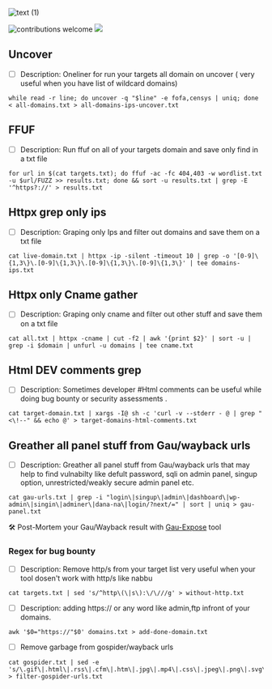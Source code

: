 ![text (1)](https://user-images.githubusercontent.com/78614799/207514371-2c964af2-4306-4e80-9c36-6d0b9b7c733d.gif)

![contributions welcome](https://img.shields.io/badge/contributions-welcome-brightgreen.svg?style=flat) <a href="https://twitter.com/tamimhasan404">
    <img src="https://img.shields.io/badge/author-@tamimhasan404-orange.svg?style=square&logo=twitter">
  </a>
  
## Uncover
- [ ] Description: Oneliner for run your targets all domain on uncover ( very useful when you have list of wildcard domains)
```  
while read -r line; do uncover -q "$line" -e fofa,censys | uniq; done < all-domains.txt > all-domains-ips-uncover.txt
```

## FFUF
- [ ] Description: Run ffuf on all of your targets domain and save only find in a txt file
```
for url in $(cat targets.txt); do ffuf -ac -fc 404,403 -w wordlist.txt -u $url/FUZZ >> results.txt; done && sort -u results.txt | grep -E '^https?://' > results.txt
```
## Httpx grep only ips
- [ ] Description: Graping only Ips and filter out domains and save them on a txt file
```
cat live-domain.txt | httpx -ip -silent -timeout 10 | grep -o '[0-9]\{1,3\}\.[0-9]\{1,3\}\.[0-9]\{1,3\}\.[0-9]\{1,3\}' | tee domains-ips.txt
```

## Httpx only Cname gather
- [ ] Description: Graping only cname and filter out other stuff and save them on a txt file

```
cat all.txt | httpx -cname | cut -f2 | awk '{print $2}' | sort -u | grep -i $domain | unfurl -u domains | tee cname.txt
```

## Html DEV comments grep
- [ ] Description: Sometimes developer #Html comments can be useful while doing bug bounty or security assessments .

```
cat target-domain.txt | xargs -I@ sh -c 'curl -v --stderr - @ | grep "<\!--" && echo @' > target-domains-html-comments.txt
```
## Greather all panel stuff from Gau/wayback urls
- [ ] Description: Greather all panel stuff from Gau/wayback urls that may help to find vulnabilty like defult password, sqli on admin panel, singup option, unrestricted/weakly secure admin panel etc.

```
cat gau-urls.txt | grep -i "login\|singup\|admin\|dashboard\|wp-admin\|singin\|adminer\|dana-na\|login/?next/=" | sort | uniq > gau-panel.txt
```
🛠 Post-Mortem your Gau/Wayback result with [Gau-Expose](https://github.com/tamimhasan404/Gau-Expose) tool

### Regex for bug bounty

- [ ] Description: Remove http/s from your target list very useful when your tool dosen't work with http/s like nabbu

```
cat targets.txt | sed 's/^http\(\|s\):\/\///g' > without-http.txt
```
- [ ] Description: adding https:// or any word like admin,ftp infront of your domains.
```
awk '$0="https://"$0' domains.txt > add-done-domain.txt
```

- [ ] Remove garbage from gospider/wayback urls

```
cat gospider.txt | sed -e 's/\.gif\|.html\|.rss\|.cfm\|.htm\|.jpg\|.mp4\|.css\|.jpeg\|.png\|.svg\|.ico\|.mp3\|.mp4//' > filter-gospider-urls.txt
```
